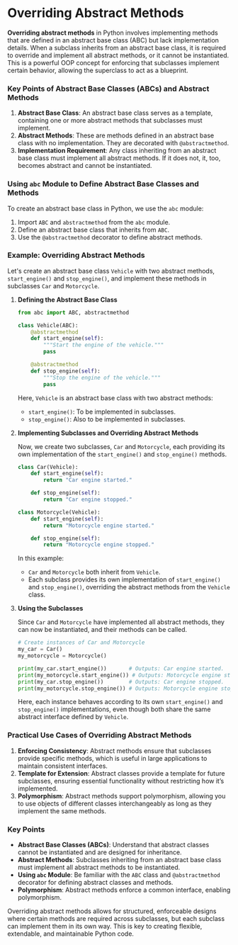 # Overriding Abstract Methods
**Overriding abstract methods** in Python involves implementing methods that are defined in an abstract base class (ABC) but lack implementation details. When a subclass inherits from an abstract base class, it is required to override and implement all abstract methods, or it cannot be instantiated. This is a powerful OOP concept for enforcing that subclasses implement certain behavior, allowing the superclass to act as a blueprint.

### Key Points of Abstract Base Classes (ABCs) and Abstract Methods

1. **Abstract Base Class**: An abstract base class serves as a template, containing one or more abstract methods that subclasses must implement.
2. **Abstract Methods**: These are methods defined in an abstract base class with no implementation. They are decorated with `@abstractmethod`.
3. **Implementation Requirement**: Any class inheriting from an abstract base class must implement all abstract methods. If it does not, it, too, becomes abstract and cannot be instantiated.

### Using `abc` Module to Define Abstract Base Classes and Methods

To create an abstract base class in Python, we use the `abc` module:
1. Import `ABC` and `abstractmethod` from the `abc` module.
2. Define an abstract base class that inherits from `ABC`.
3. Use the `@abstractmethod` decorator to define abstract methods.

### Example: Overriding Abstract Methods

Let's create an abstract base class `Vehicle` with two abstract methods, `start_engine()` and `stop_engine()`, and implement these methods in subclasses `Car` and `Motorcycle`.

1. **Defining the Abstract Base Class**

   ```python
   from abc import ABC, abstractmethod

   class Vehicle(ABC):
       @abstractmethod
       def start_engine(self):
           """Start the engine of the vehicle."""
           pass

       @abstractmethod
       def stop_engine(self):
           """Stop the engine of the vehicle."""
           pass
   ```

   Here, `Vehicle` is an abstract base class with two abstract methods:
   - `start_engine()`: To be implemented in subclasses.
   - `stop_engine()`: Also to be implemented in subclasses.

2. **Implementing Subclasses and Overriding Abstract Methods**

   Now, we create two subclasses, `Car` and `Motorcycle`, each providing its own implementation of the `start_engine()` and `stop_engine()` methods.

   ```python
   class Car(Vehicle):
       def start_engine(self):
           return "Car engine started."

       def stop_engine(self):
           return "Car engine stopped."

   class Motorcycle(Vehicle):
       def start_engine(self):
           return "Motorcycle engine started."

       def stop_engine(self):
           return "Motorcycle engine stopped."
   ```

   In this example:
   - `Car` and `Motorcycle` both inherit from `Vehicle`.
   - Each subclass provides its own implementation of `start_engine()` and `stop_engine()`, overriding the abstract methods from the `Vehicle` class.

3. **Using the Subclasses**

   Since `Car` and `Motorcycle` have implemented all abstract methods, they can now be instantiated, and their methods can be called.

   ```python
   # Create instances of Car and Motorcycle
   my_car = Car()
   my_motorcycle = Motorcycle()

   print(my_car.start_engine())       # Outputs: Car engine started.
   print(my_motorcycle.start_engine()) # Outputs: Motorcycle engine started.
   print(my_car.stop_engine())        # Outputs: Car engine stopped.
   print(my_motorcycle.stop_engine()) # Outputs: Motorcycle engine stopped.
   ```

   Here, each instance behaves according to its own `start_engine()` and `stop_engine()` implementations, even though both share the same abstract interface defined by `Vehicle`.

### Practical Use Cases of Overriding Abstract Methods

1. **Enforcing Consistency**: Abstract methods ensure that subclasses provide specific methods, which is useful in large applications to maintain consistent interfaces.
2. **Template for Extension**: Abstract classes provide a template for future subclasses, ensuring essential functionality without restricting how it’s implemented.
3. **Polymorphism**: Abstract methods support polymorphism, allowing you to use objects of different classes interchangeably as long as they implement the same methods.

### Key Points 

- **Abstract Base Classes (ABCs)**: Understand that abstract classes cannot be instantiated and are designed for inheritance.
- **Abstract Methods**: Subclasses inheriting from an abstract base class must implement all abstract methods to be instantiated.
- **Using `abc` Module**: Be familiar with the `ABC` class and `@abstractmethod` decorator for defining abstract classes and methods.
- **Polymorphism**: Abstract methods enforce a common interface, enabling polymorphism.

Overriding abstract methods allows for structured, enforceable designs where certain methods are required across subclasses, but each subclass can implement them in its own way. This is key to creating flexible, extendable, and maintainable Python code.